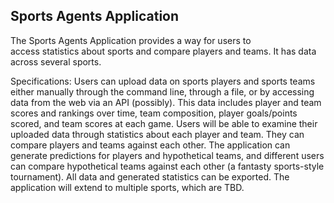 ## Sports Agents Application

The Sports Agents Application provides a way for users to  
access statistics about sports and compare players and teams. 
It has data across several sports.

Specifications: 
Users can upload data on sports players and sports teams either
manually through the command line, through a file, or by 
accessing data from the web via an API (possibly). This data 
includes player and team scores and rankings over time, team 
composition, player goals/points scored, and team scores at each 
game. Users will be able to examine their uploaded data through 
statistics about each player and team. They can compare players 
and teams against each other. The application can generate 
predictions for players and hypothetical teams, and different
users can compare hypothetical teams against each other 
(a fantasty sports-style tournament). All data and generated 
statistics can be exported.
The application will extend to multiple sports, which are TBD.
